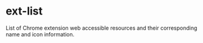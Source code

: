 # ext-list
List of Chrome extension web accessible resources and their corresponding name and icon information.
